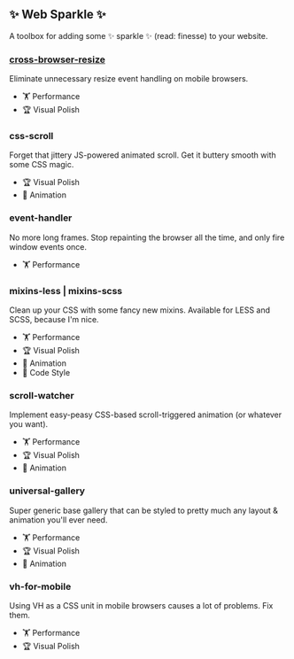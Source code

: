 ✨ Web Sparkle ✨
---
A toolbox for adding some ✨ sparkle ✨ (read: finesse) to your website.

### [cross-browser-resize](https://github.com/christinecha/web-sparkle/tree/master/packages/cross-browser-resize)
Eliminate unnecessary resize event handling on mobile browsers.

+ 🏋 Performance
+ 🏆 Visual Polish

### css-scroll
Forget that jittery JS-powered animated scroll. Get it buttery smooth with some CSS magic.

+ 🏆 Visual Polish
+ 🎪 Animation

### event-handler
No more long frames. Stop repainting the browser all the time, and only fire window events once.

+ 🏋 Performance

### mixins-less | mixins-scss
Clean up your CSS with some fancy new mixins. Available for LESS and SCSS, because I'm nice.

+ 🏋 Performance  
+ 🏆 Visual Polish
+ 🎪 Animation
+ 💄 Code Style

### scroll-watcher
Implement easy-peasy CSS-based scroll-triggered animation (or whatever you want).

+ 🏋 Performance
+ 🏆 Visual Polish
+ 🎪 Animation

### universal-gallery
Super generic base gallery that can be styled to pretty much any layout & animation you'll ever need.

+ 🏋 Performance
+ 🏆 Visual Polish
+ 🎪 Animation

### vh-for-mobile
Using VH as a CSS unit in mobile browsers causes a lot of problems. Fix them.

+ 🏋 Performance
+ 🏆 Visual Polish
